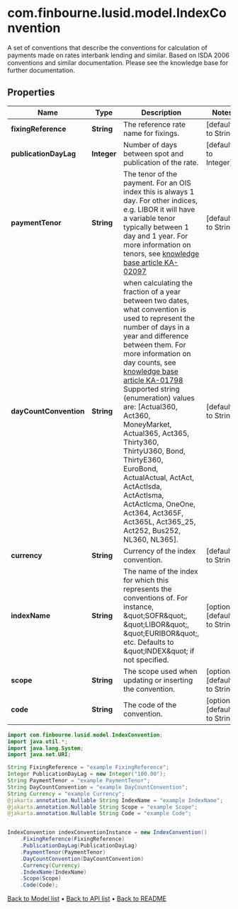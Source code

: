 # com.finbourne.lusid.model.IndexConvention
A set of conventions that describe the conventions for calculation of payments made on rates interbank lending and similar.  Based on ISDA 2006 conventions and similar documentation. Please see the knowledge base for further documentation.

## Properties

Name | Type | Description | Notes
------------ | ------------- | ------------- | -------------
**fixingReference** | **String** | The reference rate name for fixings. | [default to String]
**publicationDayLag** | **Integer** | Number of days between spot and publication of the rate. | [default to Integer]
**paymentTenor** | **String** | The tenor of the payment. For an OIS index this is always 1 day. For other indices, e.g. LIBOR it will have a variable tenor typically between 1 day and 1 year.    For more information on tenors, see [knowledge base article KA-02097](https://support.lusid.com/knowledgebase/article/KA-02097) | [default to String]
**dayCountConvention** | **String** | when calculating the fraction of a year between two dates, what convention is used to represent the number of days in a year  and difference between them.  For more information on day counts, see [knowledge base article KA-01798](https://support.lusid.com/knowledgebase/article/KA-01798)     Supported string (enumeration) values are: [Actual360, Act360, MoneyMarket, Actual365, Act365, Thirty360, ThirtyU360, Bond, ThirtyE360, EuroBond, ActualActual, ActAct, ActActIsda, ActActIsma, ActActIcma, OneOne, Act364, Act365F, Act365L, Act365_25, Act252, Bus252, NL360, NL365]. | [default to String]
**currency** | **String** | Currency of the index convention. | [default to String]
**indexName** | **String** | The name of the index for which this represents the conventions of.  For instance, \&quot;SOFR\&quot;, \&quot;LIBOR\&quot;, \&quot;EURIBOR\&quot;, etc.  Defaults to \&quot;INDEX\&quot; if not specified. | [optional] [default to String]
**scope** | **String** | The scope used when updating or inserting the convention. | [optional] [default to String]
**code** | **String** | The code of the convention. | [optional] [default to String]

```java
import com.finbourne.lusid.model.IndexConvention;
import java.util.*;
import java.lang.System;
import java.net.URI;

String FixingReference = "example FixingReference";
Integer PublicationDayLag = new Integer("100.00");
String PaymentTenor = "example PaymentTenor";
String DayCountConvention = "example DayCountConvention";
String Currency = "example Currency";
@jakarta.annotation.Nullable String IndexName = "example IndexName";
@jakarta.annotation.Nullable String Scope = "example Scope";
@jakarta.annotation.Nullable String Code = "example Code";


IndexConvention indexConventionInstance = new IndexConvention()
    .FixingReference(FixingReference)
    .PublicationDayLag(PublicationDayLag)
    .PaymentTenor(PaymentTenor)
    .DayCountConvention(DayCountConvention)
    .Currency(Currency)
    .IndexName(IndexName)
    .Scope(Scope)
    .Code(Code);
```


[Back to Model list](../README.md#documentation-for-models) &#8226; [Back to API list](../README.md#documentation-for-api-endpoints) &#8226; [Back to README](../README.md)

